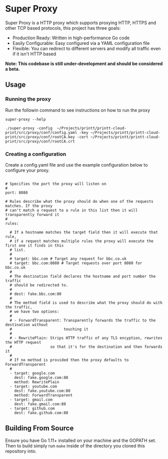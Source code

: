 # Super Proxy

Super Proxy is a HTTP proxy which supports proxying HTTP, HTTPS and other TCP based protocols,
this project has three goals:

- Production Ready:  Written in high-performance Go code
- Easily Configurable: Easy configured via a YAML configuration file
- Flexible: You can redirect to different servers and modify all traffic even if it isn't HTTP based

**Note: This codebase is still under-development and should be considered a beta.**

## Usage

### Running the proxy

Run the followin command to see instructions on how to run the proxy

```
super-proxy --help
```

```
./super-proxy -config  ~/Projects/printt/printt-cloud-print/src/proxy/conf/config.yaml -key ~/Projects/printt/printt-cloud-print/src/proxy/conf/rootCA.key -cert ~/Projects/printt/printt-cloud-print/src/proxy/conf/rootCA.crt
```

### Creating a configuration

Create a config.yaml file and use the example configuration below to configure
your proxy.

```

# Specifies the port the proxy will listen on
#
port: 8080

# Rules describe what the proxy should do when one of the requests matches. If the proxy
# can't match a request to a rule in this list then it will transparently forward it
#
rules:

  # If a hostname matches the target field then it will execute that rule,
  # if a request matches multiple rules the proxy will execute the first one it finds in this
  # list.
  #
  # target: bbc.com # Target any request for bbc.co.uk
  # target: bbc.com:8080 # Target requests over port 8080 for bbc.co.uk
  #
  # The destination field declares the hostname and port number the traffic
  # should be redirected to.
  #
  # dest: fake.bbc.com:80
  #
  # The method field is used to describe what the proxy should do with the traffic,
  # we have two options:
  #
  # - ForwardTransparent: Transparently forwards the traffic to the destination without
  #                       touching it
  #
  # - RewritePlain: Strips HTTP traffic of any TLS encyption, rewrites the HTTP request
  #                 so that it's for the destination and then forwards it
  #
  # If no method is provided then the proxy defaults to ForwardTransparent
  #
  - target: google.com
    dest: fake.google.com:80
    method: RewritePlain
  - target: youtube.com
    dest: fake.youtube.com:80
    method: ForwardTransparent
  - target: gmail.com
    dest: fake.gmail.com:80
  - target: github.com
    dest: fake.github.com:80
```

## Building From Source

Ensure you have Go 1.11+ installed on your machine and the GOPATH set.
Then to build simply run `make` inside of the directory you cloned this repository into.
